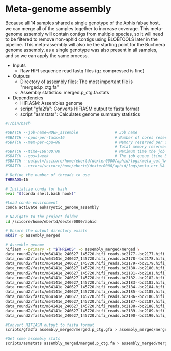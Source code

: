 # Meta-genome assembly

Because all 14 samples shared a single genotype of the Aphis fabae host, we can merge all of the samples together to increase coverage. This meta-genome assembly will contain contigs from multiple species, so it will need to be filtered to remove non-aphid contigs using BLOBTOOLS later in the pipeline. This meta-assembly will also be the starting point for the Buchnera genome assembly, as a single genotype was also present in all samples, and so we can apply the same process.

* Inputs
  * Raw HIFI sequence read fastq files (gz compressed is fine)
* Outputs
  * Directory of assembly files: The most important file is "merged.p_ctg.fa"
  * Assembly statistics: merged.p_ctg.fa.stats
* Dependencies
  * HIFIASM: Assembles genome
  * script "gfa2fa": Converts HIFIASM output to fasta format
  * script "asmstats": Calculates genome summary statistics

````bash
#!/bin/bash

#SBATCH --job-name=HDEF_assemble             	# Job name
#SBATCH --cpus-per-task=16                      # Number of cores reserved
#SBATCH --mem-per-cpu=8G                        # Memory reserved per core
                                                # Total memory reserved: 32GB
#SBATCH --time=168:00:00                        # Maximum time the job will run
#SBATCH --qos=1week                             # The job queue (time based)
#SBATCH --output=/scicore/home/ebertd/dexter0000/aphid/logs/meta_out_%A_%a.log
#SBATCH --error=/scicore/home/ebertd/dexter0000/aphid/logs/meta_err_%A_%a.log

# Define the number of threads to use
THREADS=16

# Initialize conda for bash
eval "$(conda shell.bash hook)"

#Load conda environment
conda activate eukaryotic_genome_assembly

# Navigate to the project folder
cd /scicore/home/ebertd/dexter0000/aphid

# Ensure the output directory exists
mkdir -p assembly_merged

# Assemble genome
hifiasm --primary -t "$THREADS" -o assembly_merged/merged \
data_round2/fastx/m64141e_240627_145720.hifi_reads.bc2177--bc2177.hifi_reads.fastq.gz \
data_round2/fastx/m64141e_240627_145720.hifi_reads.bc2178--bc2178.hifi_reads.fastq.gz \
data_round2/fastx/m64141e_240627_145720.hifi_reads.bc2179--bc2179.hifi_reads.fastq.gz \
data_round2/fastx/m64141e_240627_145720.hifi_reads.bc2180--bc2180.hifi_reads.fastq.gz \
data_round2/fastx/m64141e_240627_145720.hifi_reads.bc2181--bc2181.hifi_reads.fastq.gz \
data_round2/fastx/m64141e_240627_145720.hifi_reads.bc2182--bc2182.hifi_reads.fastq.gz \
data_round2/fastx/m64141e_240627_145720.hifi_reads.bc2183--bc2183.hifi_reads.fastq.gz \
data_round2/fastx/m64141e_240627_145720.hifi_reads.bc2184--bc2184.hifi_reads.fastq.gz \
data_round2/fastx/m64141e_240627_145720.hifi_reads.bc2185--bc2185.hifi_reads.fastq.gz \
data_round2/fastx/m64141e_240627_145720.hifi_reads.bc2186--bc2186.hifi_reads.fastq.gz \
data_round2/fastx/m64141e_240627_145720.hifi_reads.bc2187--bc2187.hifi_reads.fastq.gz \
data_round2/fastx/m64141e_240627_145720.hifi_reads.bc2188--bc2188.hifi_reads.fastq.gz \
data_round2/fastx/m64141e_240627_145720.hifi_reads.bc2189--bc2189.hifi_reads.fastq.gz \
data_round2/fastx/m64141e_240627_145720.hifi_reads.bc2190--bc2190.hifi_reads.fastq.gz

#Convert HIFIASM output to fasta format
scripts/gfa2fa assembly_merged/merged.p_ctg.gfa > assembly_merged/merged.p_ctg.fa

#Get some assembly stats
scripts/asmstats assembly_merged/merged.p_ctg.fa > assembly_merged/merged.p_ctg.fa.stats
````











































